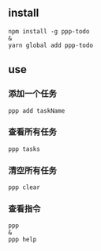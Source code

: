 ## install
```
npm install -g ppp-todo
&
yarn global add ppp-todo
```
## use
### 添加一个任务
```
ppp add taskName
```
### 查看所有任务
```
ppp tasks
```
### 清空所有任务
```
ppp clear
```
### 查看指令
```
ppp
&
ppp help
```

